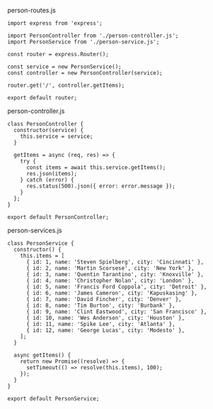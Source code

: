 person-routes.js

    import express from 'express';

    import PersonController from './person-controller.js';
    import PersonService from './person-service.js';

    const router = express.Router();

    const service = new PersonService();
    const controller = new PersonController(service);

    router.get('/', controller.getItems);

    export default router;


person-controller.js

    class PersonController {
      constructor(service) {
        this.service = service;
      }

      getItems = async (req, res) => {
        try {
          const items = await this.service.getItems();
          res.json(items);
        } catch (error) {
          res.status(500).json({ error: error.message });
        }
      };
    }

    export default PersonController;


person-services.js

    class PersonService {
      constructor() {
        this.items = [
          { id: 1, name: 'Steven Spielberg', city: 'Cincinnati' },
          { id: 2, name: 'Martin Scorsese', city: 'New York' },
          { id: 3, name: 'Quentin Tarantino', city: 'Knoxville' },
          { id: 4, name: 'Christopher Nolan', city: 'London' },
          { id: 5, name: 'Francis Ford Coppola', city: 'Detroit' },
          { id: 6, name: 'James Cameron', city: 'Kapuskasing' },
          { id: 7, name: 'David Fincher', city: 'Denver' },
          { id: 8, name: 'Tim Burton', city: 'Burbank' },
          { id: 9, name: 'Clint Eastwood', city: 'San Francisco' },
          { id: 10, name: 'Wes Anderson', city: 'Houston' },
          { id: 11, name: 'Spike Lee', city: 'Atlanta' },
          { id: 12, name: 'George Lucas', city: 'Modesto' },
        ];
      }

      async getItems() {
        return new Promise((resolve) => {
          setTimeout(() => resolve(this.items), 100); 
        });
      }
    }

    export default PersonService;
